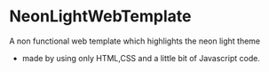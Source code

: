 # NeonLightWebTemplate

A non functional web template which highlights the neon light theme
- made by using only HTML,CSS and a little bit of Javascript code.
